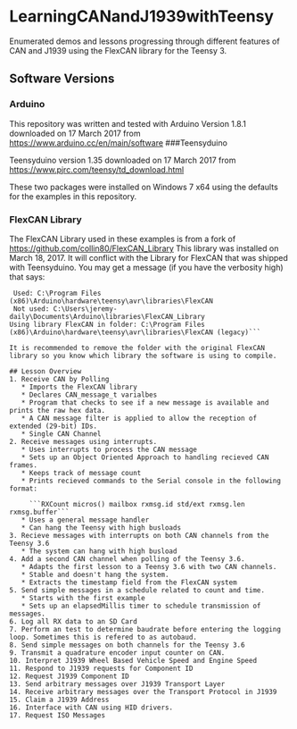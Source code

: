 # LearningCANandJ1939withTeensy
Enumerated demos and lessons progressing through different features of CAN and J1939 using the FlexCAN library for the Teensy 3.

## Software Versions
### Arduino
This repository was written and tested with Arduino Version 1.8.1 downloaded on 17 March 2017
from https://www.arduino.cc/en/main/software 
###Teensyduino 

Teensyduino version 1.35 downloaded on 17 March 2017
from https://www.pjrc.com/teensy/td_download.html

These two packages were installed on Windows 7 x64 using the defaults for the examples in this repository.

### FlexCAN Library
The FlexCAN Library used in these examples is from a fork of https://github.com/collin80/FlexCAN_Library
This library was installed on March 18, 2017. It will conflict with the Library for FlexCAN that was shipped with Teensyduino.
You may get a message (if you have the verbosity high) that says: 

```Multiple libraries were found for "FlexCAN.h"
 Used: C:\Program Files (x86)\Arduino\hardware\teensy\avr\libraries\FlexCAN
 Not used: C:\Users\jeremy-daily\Documents\Arduino\libraries\FlexCAN_Library
Using library FlexCAN in folder: C:\Program Files (x86)\Arduino\hardware\teensy\avr\libraries\FlexCAN (legacy)```

It is recommended to remove the folder with the original FlexCAN library so you know which library the software is using to compile.

## Lesson Overview
1. Receive CAN by Polling
   * Imports the FlexCAN library
   * Declares CAN_message_t varialbes
   * Program that checks to see if a new message is available and prints the raw hex data. 
   * A CAN message filter is applied to allow the reception of extended (29-bit) IDs.
   * Single CAN Channel
2. Receive messages using interrupts. 
   * Uses interrupts to process the CAN message
   * Sets up an Object Oriented Approach to handling recieved CAN frames.
   * Keeps track of message count
   * Prints recieved commands to the Serial console in the following format:
  
     ```RXCount micros() mailbox rxmsg.id std/ext rxmsg.len rxmsg.buffer```
   * Uses a general message handler
   * Can hang the Teensy with high busloads
3. Recieve messages with interrupts on both CAN channels from the Teensy 3.6
   * The system can hang with high busload
4. Add a second CAN channel when polling of the Teensy 3.6. 
   * Adapts the first lesson to a Teensy 3.6 with two CAN channels. 
   * Stable and doesn't hang the system.
   * Extracts the timestamp field from the FlexCAN system
5. Send simple messages in a schedule related to count and time.
   * Starts with the first example
   * Sets up an elapsedMillis timer to schedule transmission of messages.
6. Log all RX data to an SD Card
7. Perform an test to determine baudrate before entering the logging loop. Sometimes this is refered to as autobaud.
8. Send simple messages on both channels for the Teensy 3.6
9. Transmit a quadrature encoder input counter on CAN.
10. Interpret J1939 Wheel Based Vehicle Speed and Engine Speed
11. Respond to J1939 requests for Component ID
12. Request J1939 Component ID
13. Send arbitrary messages over J1939 Transport Layer
14. Receive arbitrary messages over the Transport Protocol in J1939 
15. Claim a J1939 Address
16. Interface with CAN using HID drivers.
17. Request ISO Messages
